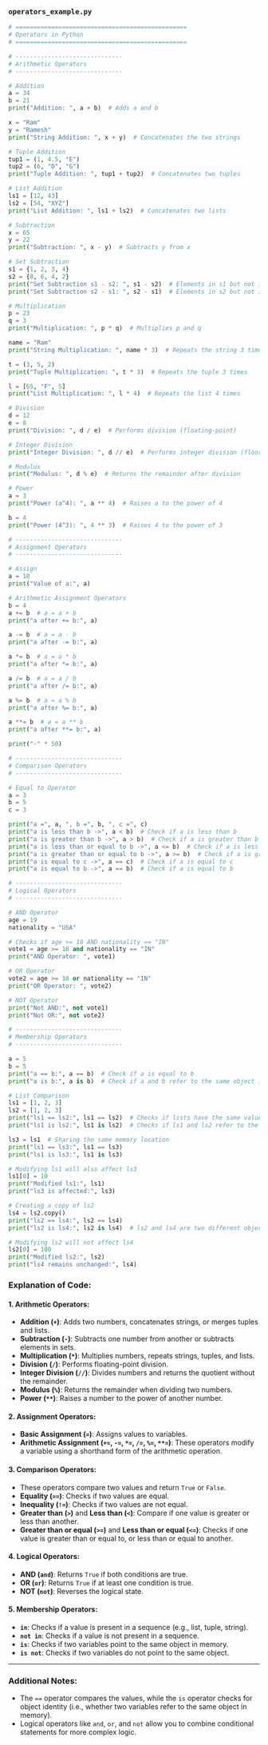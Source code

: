 ### `operators_example.py`

```python
# ================================================
# Operators in Python
# ================================================

# ------------------------------
# Arithmetic Operators
# ------------------------------

# Addition
a = 34
b = 21
print("Addition: ", a + b)  # Adds a and b

x = "Ram"
y = "Ramesh"
print("String Addition: ", x + y)  # Concatenates the two strings

# Tuple Addition
tup1 = (1, 4.5, "E")
tup2 = (6, "D", "G")
print("Tuple Addition: ", tup1 + tup2)  # Concatenates two tuples

# List Addition
ls1 = [12, 43]
ls2 = [54, "XYZ"]
print("List Addition: ", ls1 + ls2)  # Concatenates two lists

# Subtraction
x = 65
y = 22
print("Subtraction: ", x - y)  # Subtracts y from x

# Set Subtraction
s1 = {1, 2, 3, 4}
s2 = {8, 6, 4, 2}
print("Set Subtraction s1 - s2: ", s1 - s2)  # Elements in s1 but not in s2
print("Set Subtraction s2 - s1: ", s2 - s1)  # Elements in s2 but not in s1

# Multiplication
p = 23
q = 3
print("Multiplication: ", p * q)  # Multiplies p and q

name = "Ram"
print("String Multiplication: ", name * 3)  # Repeats the string 3 times

t = (3, 5, 2)
print("Tuple Multiplication: ", t * 3)  # Repeats the tuple 3 times

l = [65, "F", 5]
print("List Multiplication: ", l * 4)  # Repeats the list 4 times

# Division
d = 12
e = 8
print("Division: ", d / e)  # Performs division (floating-point)

# Integer Division
print("Integer Division: ", d // e)  # Performs integer division (floor division)

# Modulus
print("Modulus: ", d % e)  # Returns the remainder after division

# Power
a = 3
print("Power (a^4): ", a ** 4)  # Raises a to the power of 4

b = 4
print("Power (4^3): ", 4 ** 3)  # Raises 4 to the power of 3

# ------------------------------
# Assignment Operators
# ------------------------------

# Assign
a = 10
print("Value of a:", a)

# Arithmetic Assignment Operators
b = 4
a += b  # a = a + b
print("a after += b:", a)

a -= b  # a = a - b
print("a after -= b:", a)

a *= b  # a = a * b
print("a after *= b:", a)

a /= b  # a = a / b
print("a after /= b:", a)

a %= b  # a = a % b
print("a after %= b:", a)

a **= b  # a = a ** b
print("a after **= b:", a)

print("-" * 50)

# ------------------------------
# Comparison Operators
# ------------------------------

# Equal to Operator
a = 3
b = 5
c = 3

print("a =", a, ", b =", b, ", c =", c)
print("a is less than b ->", a < b)  # Check if a is less than b
print("a is greater than b ->", a > b)  # Check if a is greater than b
print("a is less than or equal to b ->", a <= b)  # Check if a is less than or equal to b
print("a is greater than or equal to b ->", a >= b)  # Check if a is greater than or equal to b
print("a is equal to c ->", a == c)  # Check if a is equal to c
print("a is equal to b ->", a == b)  # Check if a is equal to b

# ------------------------------
# Logical Operators
# ------------------------------

# AND Operator
age = 19
nationality = "USA"

# Checks if age >= 18 AND nationality == "IN"
vote1 = age >= 18 and nationality == "IN"
print("AND Operator: ", vote1)

# OR Operator
vote2 = age >= 18 or nationality == "IN"
print("OR Operator: ", vote2)

# NOT Operator
print("Not AND:", not vote1)
print("Not OR:", not vote2)

# ------------------------------
# Membership Operators
# ------------------------------

a = 5
b = 5
print("a == b:", a == b)  # Check if a is equal to b
print("a is b:", a is b)  # Check if a and b refer to the same object in memory

# List Comparison
ls1 = [1, 2, 3]
ls2 = [1, 2, 3]
print("ls1 == ls2:", ls1 == ls2)  # Checks if lists have the same value
print("ls1 is ls2:", ls1 is ls2)  # Checks if ls1 and ls2 refer to the same object

ls3 = ls1  # Sharing the same memory location
print("ls1 == ls3:", ls1 == ls3)
print("ls1 is ls3:", ls1 is ls3)

# Modifying ls1 will also affect ls3
ls1[0] = 10
print("Modified ls1:", ls1)
print("ls3 is affected:", ls3)

# Creating a copy of ls2
ls4 = ls2.copy()
print("ls2 == ls4:", ls2 == ls4)
print("ls2 is ls4:", ls2 is ls4)  # ls2 and ls4 are two different objects

# Modifying ls2 will not affect ls4
ls2[0] = 100
print("Modified ls2:", ls2)
print("ls4 remains unchanged:", ls4)
```

### **Explanation of Code:**

#### 1. **Arithmetic Operators:**
   - **Addition (`+`)**: Adds two numbers, concatenates strings, or merges tuples and lists.
   - **Subtraction (`-`)**: Subtracts one number from another or subtracts elements in sets.
   - **Multiplication (`*`)**: Multiplies numbers, repeats strings, tuples, and lists.
   - **Division (`/`)**: Performs floating-point division.
   - **Integer Division (`//`)**: Divides numbers and returns the quotient without the remainder.
   - **Modulus (`%`)**: Returns the remainder when dividing two numbers.
   - **Power (`**`)**: Raises a number to the power of another number.

#### 2. **Assignment Operators:**
   - **Basic Assignment (`=`)**: Assigns values to variables.
   - **Arithmetic Assignment (`+=`, `-=`, `*=`, `/=`, `%=`, `**=`)**: These operators modify a variable using a shorthand form of the arithmetic operation.

#### 3. **Comparison Operators:**
   - These operators compare two values and return `True` or `False`.
   - **Equality (`==`)**: Checks if two values are equal.
   - **Inequality (`!=`)**: Checks if two values are not equal.
   - **Greater than (`>`)** and **Less than (`<`)**: Compare if one value is greater or less than another.
   - **Greater than or equal (`>=`)** and **Less than or equal (`<=`)**: Checks if one value is greater than or equal to, or less than or equal to another.

#### 4. **Logical Operators:**
   - **AND (`and`)**: Returns `True` if both conditions are true.
   - **OR (`or`)**: Returns `True` if at least one condition is true.
   - **NOT (`not`)**: Reverses the logical state.

#### 5. **Membership Operators:**
   - **`in`**: Checks if a value is present in a sequence (e.g., list, tuple, string).
   - **`not in`**: Checks if a value is not present in a sequence.
   - **`is`**: Checks if two variables point to the same object in memory.
   - **`is not`**: Checks if two variables do not point to the same object.

---

### **Additional Notes:**
- The `==` operator compares the values, while the `is` operator checks for object identity (i.e., whether two variables refer to the same object in memory).
- Logical operators like `and`, `or`, and `not` allow you to combine conditional statements for more complex logic.
